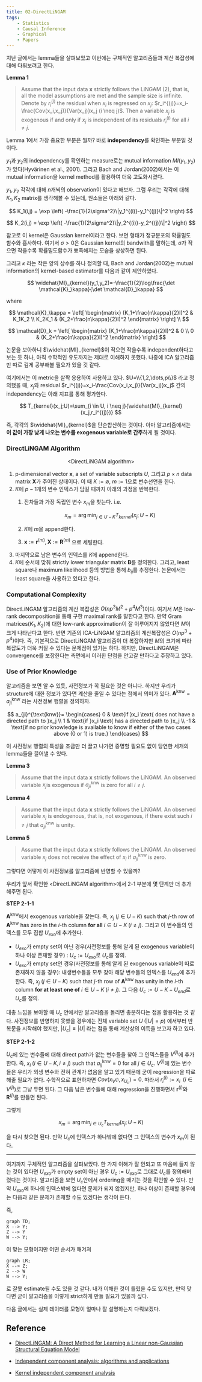 ```yaml
---
title: 02-DirectLiNGAM
tags:
    - Statistics
    - Causal Inference  
    - Graphical
    - Papers
---
```


지난 글에서는 lemma들을 살펴보았고 이번에는 구체적인 알고리즘들과 계산 복잡성에 대해 다뤄보려고 한다.

<!--more-->

**Lemma 1**

> Assume that the input data $\mathbf{x}$ strictly follows the LiNGAM (2), that is, all the model assumptions are met and the sample size is infinite. Denote by $r_i^{(j)}$ the residual when $x_i$ is regressed on $x_j$: $r_i^{(j)}=x_i-\frac{Cov(x_i,x_j)}{Var(x_j)}x_j (i \neq j)$. Then a variable $x_j$ is exogenous if and only if $x_j$ is independent of its residuals $r_i^{(j)}$ for all $i \neq j$.

Lemma 1에서 가장 중요한 부분은 뭘까? 바로 **independency**를 확인하는 부분일 것이다. 

$y_1$과 $y_2$의 independency를 확인하는 measure로는 mutual information $MI(y_1,y_2)$가 있다(Hyvärinen et al., 2001). 그리고 Bach and Jordan(2002)에서는 이 mutual information을 kernel method를 활용하여 더욱 고도화시켰다.

$y_1,y_2$ 각각에 대해 $n$개씩의 observation이 있다고 해보자. 그럼 우리는 각각에 대해 $K_1,K_2$ matrix를 생각해볼 수 있는데, 원소들은 아래와 같다.

$$
K_1(i,j) = \exp \left( -\frac{1}{2\sigma^2}\|y_1^{(i)}-y_1^{(j)}\|^2 \right)
$$

$$
K_2(i,j) = \exp \left( -\frac{1}{2\sigma^2}\|y_2^{(i)}-y_2^{(j)}\|^2 \right)
$$

참고로 이 kernel은 Gaussian kernel이라고 한다. 보면 형태가 정규분포의 확률밀도함수와 흡사하다. 여기서 $\sigma>0$은 Gaussian kernel의 bandwith를 말하는데, $\sigma$가 작으면 작을수록 확률밀도함수가 뾰족해지는 모습을 상상하면 된다.

그리고 $\kappa$ 라는 작은 양의 상수를 하나 정의할 때, Bach and Jordan(2002)는 mutual information의 kernel-based estimator를 다음과 같이 제안하였다.

$$
\widehat{MI}_{kernel}(y_1,y_2)=-\frac{1}{2}\log\frac{\det \mathcal{K}_\kappa}{\det \mathcal{D}_\kappa}
$$

where

$$
\mathcal{K}_\kappa = \left[
\begin{matrix}
    (K_1+\frac{n\kappa}{2}I)^2 & K_1K_2 \\
    K_2K_1 & (K_2+\frac{n\kappa}{2}I)^2
\end{matrix}
\right] \\
$$

$$
\mathcal{D}_k = \left[
\begin{matrix}
    (K_1+\frac{n\kappa}{2}I)^2 & 0 \\
    0 & (K_2+\frac{n\kappa}{2}I)^2
\end{matrix}
\right] 
$$

논문을 보아하니 $\widehat{MI}_{kernel}$이 작으면 작을수록 independent하다고 보는 듯 하나, 아직 수학적인 유도까지는 제대로 이해하지 못했다. 나중에 ICA 알고리즘만 따로 깊게 공부해볼 필요가 있을 것 같다.

여기에서는 이 metric을 살짝 응용하여 사용하고 있다. $U=\\{1,2,\dots,p\\}$ 라고 정의했을 때, $x_j$와 residual $r_i^{(j)}=x_i-\frac{Cov(x_i,x_j)}{Var(x_j)}x_j$ 간의 independency는 아래 지표를 통해 평가한다.

$$
T_{kernel}(x_j;U)=\sum_{i \in U, i \neq j}{\widehat{MI}_{kernel}(x_j,r_i^{(j)})}
$$

즉, 각각의 $\widehat{MI}_{kernel}$을 단순합산하는 것이다. 아마 알고리즘에서는 **이 값이 가장 낮게 나오는 변수를 exogenous variable로 간주**하게 될 것이다.

### DirectLiNGAM Algorithm

<center>&lt;DirectLiNGAM algorithm&gt;</center>

1. p-dimensional vector $\mathbf{x}$, a set of variable subscripts $U$, 그리고 $p \times n$ data matrix $\mathbf{X}$가 주어진 상태이다. 이 때 $K:=\emptyset$, $m:=1$으로 변수선언을 한다.
2. $K$에 $p-1$개의 변수 인덱스가 담길 때까지 아래의 과정을 반복한다.
   1. 잔차들과 가장 독립인 변수 $x_m$을 찾는다. i.e.
   
        $$
        x_m = \arg\min_{j \in U-K} T_{kernel}(x_j;U-K)
        $$
            
    2. $K$에 $m$을 append한다.
    3. $\mathbf{x}:=\mathbf{r}^{(m)}, \mathbf{X}:=\mathbf{R}^{(m)}$ 으로 세팅한다.
3. 마지막으로 남은 변수의 인덱스를 $K$에 append한다.
4. $K$에 순서에 맞춰 strictly lower triangular matrix $\mathbf{B}$를 정의한다. 그리고, least square나 maximum likelihood 등의 방법을 통해 $b_{ij}$를 추정한다. 논문에서는 least square을 사용하고 있다고 한다.

### Computational Complexity

DirectLiNGAM 알고리즘의 계산 복잡성은 $O(np^3M^2+p^4M^3)$이다. 여기서 $M$은 low-rank decomposition을 통해 구한 maximal rank를 말한다고 한다. 만약 Gram matrices($K_1,K_2$)에 대한 low-rank approximation이 잘 이루어지지 않았다면 $M$이 크게 나타난다고 한다. 반면 기존의 ICA-LiNGAM 알고리즘의 계산복잡성은 $O(np^3+p^4)$이다. 즉, 기본적으로 DirectLiNGAM 알고리즘이 더 복잡하지만 $M$의 크기에 따라 복잡도가 더욱 커질 수 있다는 문제점이 있기는 하다. 하지만, DirectLiNGAM은 convergence를 보장한다는 측면에서 이러한 단점을 안고갈 만하다고 주장하고 있다.

### Use of Prior Knowledge

알고리즘을 보면 알 수 있듯, 사전정보가 꼭 필요한 것은 아니다. 하지만 우리가 structure에 대한 정보가 있다면 계산을 줄일 수 있다는 점에서 의미가 있다. $\mathbf{A}^{\text{knw}}=a_{ji}^{\text{knw}}$ 라는 사전정보 행렬을 정의하자.

$$
a_{ji}^{\text{knw}}= 
\begin{cases}
    0 & \text{if }x_i \text{ does not have a directed path to }x_j \\
    1 & \text{if }x_i \text{ has a directed path to }x_j \\
    -1 & \text{if no prior knowledge is available to know if either of the two cases above (0 or 1) is true.}
\end{cases}
$$

이 사전정보 행렬의 특성을 조금만 더 끌고 나가면 증명할 필요도 없이 당연한 세개의 lemma들을 끌어낼 수 있다.

**Lemma 3**

> Assume that the input data $\mathbf{x}$ strictly follows the LiNGAM. An observed variable $x_j$is exogenous if $a_{ji}^{\text{knw}}$ is zero for all $i \neq j$.

**Lemma 4**

> Assume that the input data $\mathbf{x}$ strictly follows the LiNGAM. An observed variable $x_j$ is endogenous, that is, not exogenous, if there exist such $i \neq j$ that $a_{ji}^{\text{knw}}$ is unity.

**Lemma 5**

> Assume that the input data $\mathbf{x}$ strictly follows the LiNGAM. An observed variable $x_j$ does not receive the effect of $x_i$ if $a_{ji}^{\text{knw}}$ is zero.

그렇다면 어떻게 이 사전정보를 알고리즘에 반영할 수 있을까?

우리가 앞서 확인한 &lt;DirectLiNGAM algorithm&gt;에서 2-1 부분에 몇 단계만 더 추가해주면 된다.

**STEP 2-1-1**

$\mathbf{A}^{\text{knw}}$에서 exogenous variable을 찾는다. 즉, $x_j$ ($j \in U-K$) such that $j$-th row of $\mathbf{A}^{\text{knw}}$ has zero in the $i$-th column **for all** $i \in U-K \; (i \neq j)$. 그리고 이 변수들의 인덱스를 모두 집합 $U_{exo}$에 추가한다.

* $U_{exo}$가 empty set이 아닌 경우(사전정보를 통해 알게 된 exogenous variable이 하나 이상 존재할 경우) : $U_c:=U_{exo}$로 $U_c$를 정의.
* $U_{exo}$가 empty set인 경우(사전정보를 통해 알게 된 exogenous variable이 따로 존재하지 않을 경우): 내생변수들을 모두 찾아 해당 변수들의 인덱스를 $U_{end}$에 추가한다. 즉, $x_j$ ($j \in U-K$) such that $j$-th row of $\mathbf{A}^{\text{knw}}$ has unity in the $i$-th column **for at least one of** $i \in U-K \; (i \neq j)$. 그 다음 $U_c:=U-K-U_{end}$로 $U_c$를 정의.

대충 느낌을 보아할 때 $U_c$ 안에서만 알고리즘을 돌리면 충분하다는 점을 활용하는 것 같다. 사전정보를 반영하지 못했을 경우에는 전체 variable set $U \; (\lvert U \rvert=p)$ 에서부터 반복문을 시작해야 했지만, $\lvert U_c \rvert \leq \lvert U \rvert$ 라는 점을 통해 계산상의 이득을 보고자 하고 있다.

**STEP 2-1-2**

$U_c$에 있는 변수들에 대해 direct path가 없는 변수들을 찾아 그 인덱스들을 $V^{(j)}$에 추가한다. 즉, $x_i \; (i \in U-K, i \neq j)$ such that $a_{ij}^{\text{knw}}=0$ for all $j \in U_c$. $V^{(j)}$에 있는 변수들은 우리가 외생 변수와 전혀 관계가 없음을 알고 있기 때문에 굳이 regression을 따로 해줄 필요가 없다. 수학적으로 표현하자면 $Cov(x_{V^{(j)}},x_{U_c})=0$. 따라서 $r_i^{(j)}:=x_i \;\; (i \in V^{(j)})$로 그냥 두면 된다. 그 다음 남은 변수들에 대해 regression을 진행하면서 $\mathbf{r}^{(j)}$와 $\mathbf{R}^{(j)}$를 만들면 된다.

그렇게

$$
x_m = \arg\min_{j \in U_c} T_{kernel}(x_j;U-K)
$$

을 다시 찾으면 된다. 만약 $U_c$에 인덱스가 하나밖에 없다면 그 인덱스의 변수가 $x_m$이 된다.

---

여기까지 구체적인 알고리즘을 살펴보았다. 한 가지 이해가 잘 안되고 또 마음에 들지 않는 것이 있다면 $U_{exo}$가 empty set이 아닌 경우 $U_c:=U_{exo}$로 그대로 $U_c$를 정의해버렸다는 것이다. 알고리즘을 보면 $U_c$안에서 ordering을 매기는 것을 확인할 수 있다. 만약 $U_{exo}$에 하나의 인덱스밖에 없다면 문제가 되지 않겠지만, 하나 이상이 존재할 경우에는 다음과 같은 문제가 존재할 수도 있겠다는 생각이 든다.

즉,

```mermaid
graph TD;
X --> Y;
Z --> Y
W --> Y;
```
이 맞는 모형이지만 어떤 순서가 매겨져

```mermaid
graph LR;
X --> Z;
Z --> W
W --> Y;
```
로 잘못 estimate될 수도 있을 것 같다. 내가 이해한 것이 틀렸을 수도 있지만, 만약 맞다면 굳이 알고리즘을 이렇게 strict하게 만들 필요가 있을까 싶다.

다음 글에서는 실제 데이터를 모형이 얼마나 잘 설명하는지 다뤄보겠다.

## Reference

* <a href="https://www.jmlr.org/papers/volume12/shimizu11a/shimizu11a.pdf">DirectLiNGAM: A Direct Method for Learning a Linear non-Gaussian Structural Equation Model</a>

* <a href="https://www.sciencedirect.com/science/article/pii/S0893608000000265?casa_token=hsj1ZKquP8sAAAAA:b4YCyZ6n3ynogaMdwUzgiQNOj0IQXbGmWzalkVh9ma2pNt2MVMZOtqvJnbgQQoGVcQOGmeqB0eU">Independent component analysis: algorithms and applications</a>

* <a href="https://www.jmlr.org/papers/volume3/bach02a/bach02a.pdf">Kernel independent component analysis</a>